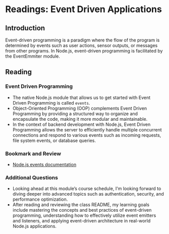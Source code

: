 # Readings: Event Driven Applications

## Introduction

Event-driven programming is a paradigm where the flow of the program is determined by events such as user actions, sensor outputs, or messages from other programs. In Node.js, event-driven programming is facilitated by the EventEmmiter module.

## Reading

### Event Driven Programming

- The native Node.js module that allows us to get started with Event Driven Programming is called `events`.
- Object-Oriented Programming (OOP) complements Event Driven Programming by providing a structured way to organize and encapsulate the code, making it more modular and maintainable.
- In the context of backend development with Node.js, Event Driven Programming allows the server to efficiently handle multiple concurrent connections and respond to various events such as incoming requests, file system events, or database queries.

### Bookmark and Review

- [Node.js events documentation](https://nodejs.org/api/events.html)

### Additional Questions

- Looking ahead at this module’s course schedule, I'm looking forward to diving deeper into advanced topics such as authentication, security, and performance optimization.
- After reading and reviewing the class README, my learning goals include mastering the concepts and best practices of event-driven programming, understanding how to effectively utilize event emitters and listeners, and applying event-driven architecture in real-world Node.js applications.

